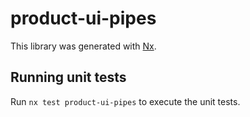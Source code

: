 # product-ui-pipes

This library was generated with [Nx](https://nx.dev).

## Running unit tests

Run `nx test product-ui-pipes` to execute the unit tests.
